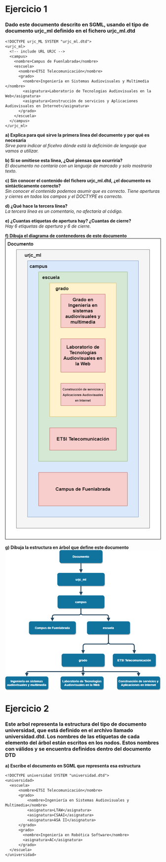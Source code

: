 # Ejercicio 1

### Dado este documento descrito en SGML, usando el tipo de documento urjc_ml definido en el fichero urjc_ml.dtd

```
<!DOCTYPE urjc_ML SYSTEM "urjc_ml.dtd">
<urjc_ml>
  <!-- include URL URJC -->
  <campus>
    <nombre>Campus de Fuenlabrada</nombre>
    <escuela>
      <nombre>ETSI Telecomunicación</nombre>
      <grado>
        <nombre>Ingeniería en Sistemas Audiovisuales y Multimedia </nombre>
        <asignatura>Laboratorio de Tecnologias Audiovisuales en la Web</asignatura>
        <asignatura>Construcción de servicios y Aplicaciones Audiovisuales en Internet</asignatura>
      </grado>
    </escuela>
  </campus>
</urjc_ml>
```

**a) Explica para qué sirve la primera línea del documento y por qué es necesaria**   
    *Sirve para indicar al ficehro dónde está la deficinión de lenguaje que vamos a utilizar.*

**b) Si se omitiese esta línea, ¿Qué piensas que ocurriría?**  
    *El documento no contaría con un lenguaje de marcado y solo mostraría texto.*

**c) Sin conocer el contenido del fichero urjc_ml.dtd, ¿el documento es sintácticamente correcto?**  
    *Sin conocer el contenido podemos asumir que es correcto. Tiene aperturas y cierres en todos los campos y el DOCTYPE es correcto.*

**d) ¿Qué hace la tercera línea?**  
*La tercera línea es un comentario, no afectaría al código.*

**e) ¿Cuantas etiquetas de apertura hay? ¿Cuantas de cierre?**  
*Hay 6 etiquetas de apertura y 6 de cierre.*

**f) Dibuja el diagrama de contenedores de este documento**  
![](Diagrama-contenedores.png)  

**g) Dibuja la estructura en árbol que define este documento**  
![](Diagrama-arbol.png)  


# Ejercicio 2
### Este arbol representa la estructura del tipo de documento universidad, que está definido en el archivo llamado universidad.dtd. Los nombres de las etiquetas de cada elemento del árbol están escritos en los nodos. Estos nombres con válidos y se encuentra definidos dentro del documento DTD

**a) Escribe el documento en SGML que representa esa estructura**  
```
<!DOCTYPE universidad SYSTEM "universidad.dtd">
<universidad>
  <escuela>
      <nombre>ETSI Telecomunicación</nombre>
      <grado>
          <nombre>Ingeniería en Sistemas Audiovisuales y Multimedia</nombre>
          <asignatura>LTAW</asignatura>
          <asignatura>CSAAI</asignatura>
          <asignatura>ASA II</asignatura>
      </grado>
      <grado>
        <nombre>Ingeniería en Robótica Software</nombre>
        <asignatura>AC</asignatura>
      </grado>
  </escuela>
</universidad>
```